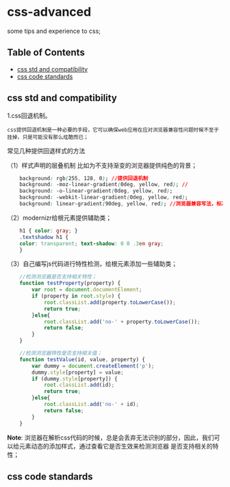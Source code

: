 # css-advanced
some tips and experience to css;


## Table of Contents

- [css std and compatibility](#accustoming-yourself-to-javascript)
- [css code standards](#variable-scope)

## css std and compatibility

1.css回退机制。
    
    css提供回退机制是一种必要的手段，它可以确保web应用在应对浏览器兼容性问题时候不至于挂掉，只是可能没有那么炫酷而已；
常见几种提供回退样式的方法
    
（1）样式声明的层叠机制
   比如为不支持渐变的浏览器提供纯色的背景；

```css
    background: rgb(255, 128, 0); //提供回退机制
    background: -moz-linear-gradient(0deg, yellow, red); //
    background: -o-linear-gradient(0deg, yellow, red);
    background: -webkit-linear-gradient(0deg, yellow, red);
    background: linear-gradient(90deg, yellow, red); //浏览器兼容写法，标准写法写在最后
```

（2）modernizr给根元素提供辅助类；

```css
    h1 { color: gray; }
    .textshadow h1 {
    color: transparent; text-shadow: 0 0 .3em gray;
    }
```

（3）自己编写js代码进行特性检测，给根元素添加一些辅助类；

```javascript
    //检测浏览器是否支持相关特性；
    function testProperty(property) {
        var root = document.documentElement;
        if (property in root.style) {
            root.classList.add(property.toLowerCase());
            return true;
        }else{
            root.classList.add('no-' + property.toLowerCase());
            return false;
        }
    }
```

```javascript
    //检测浏览器特性是否支持相关值；
    function testValue(id, value, property) {
        var dummy = document.createElement('p');
        dummy.style[property] = value;
        if (dummy.style[property]) {
            root.classList.add(id);
            return true;
        }else{
            root.classList.add('no-' + id);
            return false;
        }
    }
```

**Note**: 浏览器在解析css代码的时候，总是会丢弃无法识别的部分，因此，我们可以给元素动态的添加样式，通过查看它是否生效来检测浏览器
是否支持相关的特性；

## css code standards

